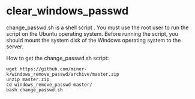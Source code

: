 # clear_windows_passwd


change_passwd.sh is a shell script .
You must use the root user to run the script on the Ubuntu operating system.
Before running the script, you should mount the system disk of the Windows 
operating system to the server.


How to get the change_passwd.sh script:
	
	wget https://github.com/miner-k/windows_remove_passwd/archive/master.zip
	unzip master.zip
	cd windows_remove_passwd-master/
	bash change_passwd.sh
